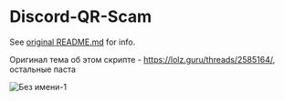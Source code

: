 # Discord-QR-Scam

See [original README.md](https://github.com/NightfallGT/Discord-QR-Scam) for info.

Оригинал тема об этом скрипте - https://lolz.guru/threads/2585164/, остальные паста

![Без имени-1](https://user-images.githubusercontent.com/55065112/123017090-91f1c300-d3d4-11eb-9b19-3754be2b723b.png)
